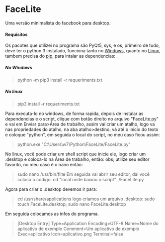 # FaceLite
Uma versão minimalista do facebook para desktop.


#### Requisitos

Os pacotes que utilizei no programa são PyQt5, sys, e os, primeiro de tudo, deve ter o python 3 instalado, funciona tanto no [Windows](https://python.org.br/instalacao-windows/), quanto no [Linux](https://python.org.br/instalacao-linux/), tambem precisa do [pip](http://excript.com/blog/gerenciador-pacotes-python-pip.html), para intalar as dependencias:

##### No Windows
> python -m pip3 install -r requeriments.txt

##### No linux
> pip3 install -r requeriments.txt

Para executa-lo no windows, de forma rapida, depois de instalar as dependencias e o script, clique com botão direito no arquivo "FaceLite.py" e vai em Enviar para>Área de trabalho, assim vai criar um atalho, logo va nas propriedades do atalho, na aba atalho>destino, vá até o inicio do texto e coloque "python", em seguida o local do script, no meu caso ficou assim:
> python.exe "C:\Users\w7\Python\FaceLite/FaceLite.py"

No linux, você pode criar um shell script que inicie ele, logo criar um .desktop e coloca-lo na Área de trabalho, então: obs; utilize seu editor favorito, no meu caso é o nano então:
> sudo nano /usr/bin/flite
Em seguida vai abrir seu editor, dai você coloca o codigo:
> cd "local onde baixou o script"
> ./FaceLite.py
  
Agora para criar o .desktop devemos ir para:
> cd  /usr/share/applications
logo criamos um arquivo .desktop:
> sudo touch FaceLite.desktop; sudo nano FaceLite.desktop

Em seguida colocamos as infos do programa.

>[Desktop Entry]
>Type=Application
>    Encoding=UTF-8
>    Name=Nome do aplicativo de exemplo
>    Comment=Um aplicativo de exemplo
>    Exec=aplicativo
>    Icon=aplicativo.png
    Terminal=false
